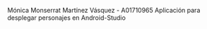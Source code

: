 Mónica Monserrat Martínez Vásquez - A01710965
Aplicación para desplegar personajes en Android-Studio
